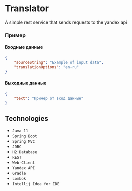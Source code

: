 # Translator
A simple rest service that sends requests to the yandex api

### Пример

#### Входные данные
```json
{
    "sourceString": "Example of input data",
    "translationOptions": "en-ru"
}
```
#### Выходные данные
```json
{
    "text": "Пример от вход данные"
}
```

## Technologies

- ``Java 11``
- ``Spring Boot``
- ``Spring MVC``
- ``JDBC``
- ``H2 Database``
- ``REST``
- ``Web-Client``
- ``Yandex API``
- ``Gradle``
- ``Lombok``
- ``Intellij Idea for IDE``
